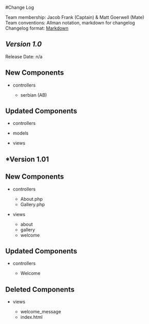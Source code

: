 #Change Log

Team membership:  Jacob Frank (Captain) & Matt Goerwell (Mate)  
Team conventions: Allman notation, markdown for changelog  
Changelog format: [Markdown](https://github.com/adam-p/markdown-here/wiki/Markdown-Cheatsheet) 

## *Version 1.0*

Release Date: n/a

## New Components

-   controllers

    -   serbian (AB)
    
## Updated Components

-   controllers



-   models



-   views

## *Version 1.01

## New Components
-   controllers

    -   About.php
    -   Gallery.php

-   views
    
    -   about
    -   gallery
    -   welcome
    
## Updated Components

-   controllers

    -   Welcome
    

## Deleted Components

-   views

    -   welcome_message
    -   index.html